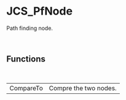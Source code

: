 <div id="content-header">
  <h1>JCS_PfNode</h1>
</div>

<p>
  Path finding node.
</p>


<br/>
<h2>Functions</h2>
<br/>

<table>
  <tr>
    <td>CompareTo</td>
    <td>Compre the two nodes.</td>
  </tr>
</table>
